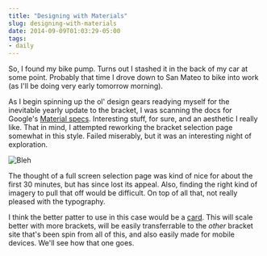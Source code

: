 ```yaml
---
title: "Designing with Materials"
slug: designing-with-materials
date: 2014-09-09T01:03:29-05:00
tags:
- daily
---
```

So, I found my bike pump. Turns out I stashed it in the back of my car at some point. Probably that time I drove down to San Mateo to bike into work (as I'll be doing very early tomorrow morning).

As I begin spinning up the ol' design gears readying myself for the inevitable yearly update to the bracket, I was scanning the docs for Google's [Material specs](http://www.google.com/design/spec/material-design/introduction.html). Interesting stuff, for sure, and an aesthetic I really like. That in mind, I attempted reworking the bracket selection page somewhat in this style. Failed miserably, but it was an interesting night of exploration.

![](http://i.imgur.com/KFmaoyY.jpg "Bleh")

The thought of a full screen selection page was kind of nice for about the first 30 minutes, but has since lost its appeal. Also, finding the right kind of imagery to pull that off would be difficult. On top of all that, not really pleased with the typography.

I think the better patter to use in this case would be a [card](http://www.google.com/design/spec/components/cards.html#cards-actions). This will scale better with more brackets, will be easily transferrable to the _other_ bracket site that's been spin from all of this, and also easily made for mobile devices. We'll see how that one goes.
